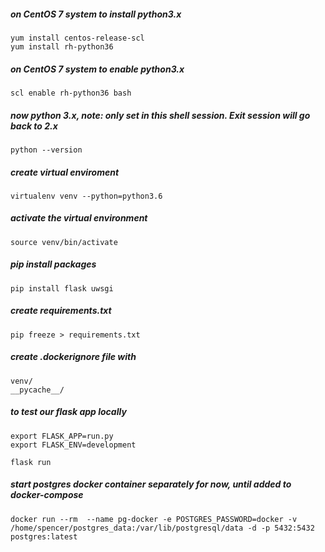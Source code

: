 ##### on CentOS 7 system to install python3.x
    yum install centos-release-scl
    yum install rh-python36

##### on CentOS 7 system to enable python3.x
    scl enable rh-python36 bash

##### now python 3.x, note: only set in this shell session. Exit session will go back to 2.x
    python --version

##### create virtual enviroment
    virtualenv venv --python=python3.6

##### activate the virtual environment
    source venv/bin/activate

##### pip install packages
    pip install flask uwsgi

##### create requirements.txt
    pip freeze > requirements.txt

##### create .dockerignore file with
    venv/
    __pycache__/


##### to test our flask app locally
    export FLASK_APP=run.py
    export FLASK_ENV=development

    flask run


##### start postgres docker container separately for now, until added to docker-compose
    docker run --rm  --name pg-docker -e POSTGRES_PASSWORD=docker -v /home/spencer/postgres_data:/var/lib/postgresql/data -d -p 5432:5432 postgres:latest



